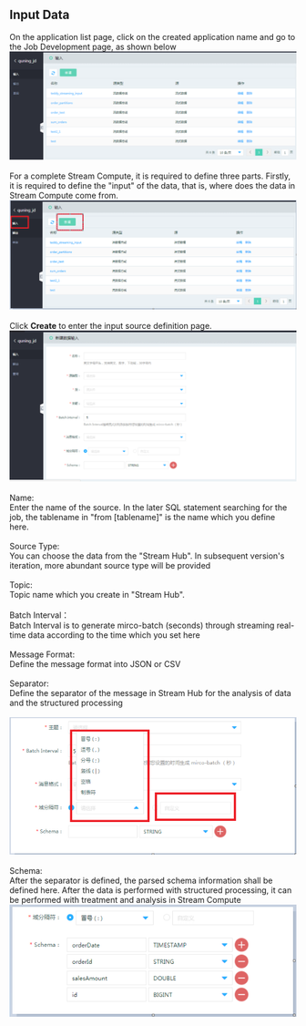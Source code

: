 ## Input Data<br>
On the application list page, click on the created application name and go to the Job Development page, as shown below <br>
![sc-015](https://github.com/jdcloudcom/cn/blob/edit/image/Streamcompute/SC-015.png?raw=true)<br><br>
For a complete Stream Compute, it is required to define three parts. Firstly, it is required to define the "input" of the data, that is, where does the data in Stream Compute come from. <br>
![sc-016](https://github.com/jdcloudcom/cn/blob/edit/image/Streamcompute/SC-016.png?raw=true)<br><br>
Click **Create** to enter the input source definition page. <br>
![sc-017](https://github.com/jdcloudcom/cn/blob/edit/image/Streamcompute/SC-017.png?raw=true)<br><br>
Name: <br>
Enter the name of the source. In the later SQL statement searching for the job, the tablename in "from [tablename]" is the name which you define here. <br><br>
Source Type: <br>
You can choose the data from the "Stream Hub". In subsequent version's iteration, more abundant source type will be provided<br><br>
Topic: <br>
Topic name which you create in "Stream Hub". <br><br>
Batch Interval：<br>
Batch Interval is to generate mirco-batch (seconds) through streaming real-time data according to the time which you set here<br><br>
Message Format: <br>
Define the message format into JSON or CSV<br><br>
Separator: <br>
Define the separator of the message in Stream Hub for the analysis of data and the structured processing<br><br>
![sc-018](https://github.com/jdcloudcom/cn/blob/edit/image/Streamcompute/SC-018.png?raw=true)<br><br>
Schema: <br>
After the separator is defined, the parsed schema information shall be defined here. After the data is performed with structured processing, it can be performed with treatment and analysis in Stream Compute<br>
![sc-019](https://github.com/jdcloudcom/cn/blob/edit/image/Streamcompute/SC-019.png?raw=true)